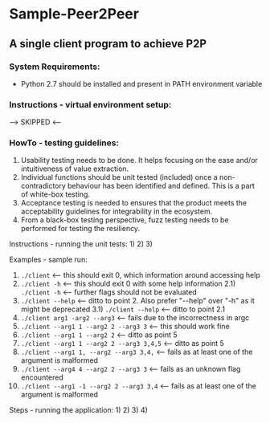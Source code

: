 # Sample-Peer2Peer
## A single client program to achieve P2P


### System Requirements:
- Python 2.7 should be installed and present in PATH environment variable

### Instructions - virtual environment setup:
--> SKIPPED <--

### HowTo - testing guidelines:
1) Usability testing needs to be done. It helps focusing on the ease and/or intuitiveness of value extraction.
2) Individual functions should be unit tested (included) once a non-contradictory behaviour has been identified and defined. This is a part of white-box testing.
3) Acceptance testing is needed to ensures that the product meets the acceptability guidelines for integrability in the ecosystem.
4) From a black-box testing perspective, fuzz testing needs to be performed for testing the resiliency.

Instructions - running the unit tests:
1)
2)
3)

Examples - sample run:
1) `./client` <-- this should exit 0, which information around accessing help
2) `./client -h` <-- this should exit 0 with some help information
    2.1) `./client -h` <-- further flags should not be evaluated
3) `./client --help` <-- ditto to point 2. Also prefer "--help" over "-h" as it might be deprecated
    3.1) `./client --help` <-- ditto to point 2.1
4) `./client arg1 -arg2 --arg3` <-- fails due to the incorrectness in argc
5) `./client --arg1 1 --arg2 2 --arg3 3` <-- this should work fine
6) `./client --arg1 1 --arg2 2` <-- ditto as point 5
7) `./client --arg1 1 --arg2 2 --arg3 3,4,5` <-- ditto as point 5
8) `./client --arg1 1, --arg2 --arg3 3,4,` <-- fails as at least one of the argument is malformed
9) `./client --arg4 4 --arg2 2 --arg3 3` <-- fails as an unknown flag encountered
10) `./client --arg1 -1 --arg2 2 --arg3 3,4` <-- fails as at least one of the argument is malformed

Steps - running the application:
1)
2)
3)
4)

